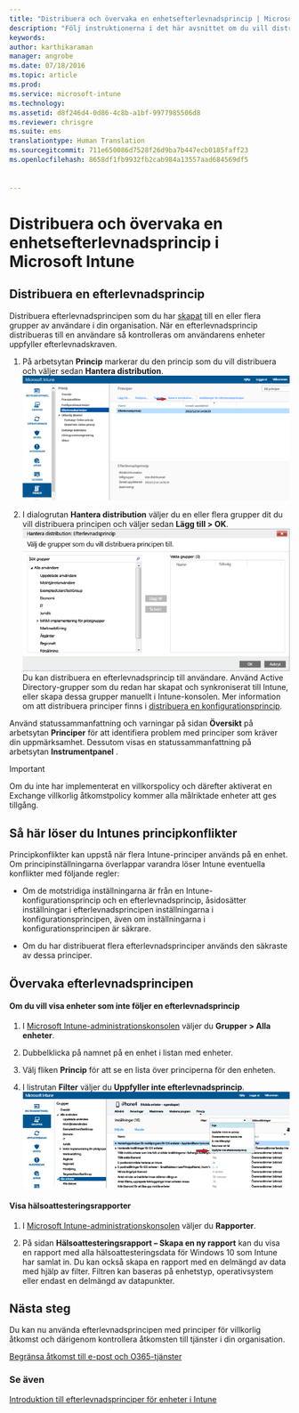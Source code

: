 ```yaml
---
title: "Distribuera och övervaka en enhetsefterlevnadsprincip | Microsoft Intune"
description: "Följ instruktionerna i det här avsnittet om du vill distribuera och övervaka en enhetsefterlevnadsprincip."
keywords: 
author: karthikaraman
manager: angrobe
ms.date: 07/18/2016
ms.topic: article
ms.prod: 
ms.service: microsoft-intune
ms.technology: 
ms.assetid: d8f246d4-0d86-4c8b-a1bf-9977985506d8
ms.reviewer: chrisgre
ms.suite: ems
translationtype: Human Translation
ms.sourcegitcommit: 711e650086d7528f26d9ba7b447ecb0185faff23
ms.openlocfilehash: 8658df1fb9932fb2cab984a13557aad684569df5


---
```


# Distribuera och övervaka en enhetsefterlevnadsprincip i Microsoft Intune
## Distribuera en efterlevnadsprincip
Distribuera efterlevnadsprincipen som du har [skapat](create-a-device-compliance-policy-in-microsoft-intune.md) till en eller flera grupper av användare i din organisation. När en efterlevnadsprincip distribueras till en användare så kontrolleras om användarens enheter uppfyller efterlevnadskraven.

1.  På arbetsytan **Princip** markerar du den princip som du vill distribuera och väljer sedan **Hantera distribution**.
![Skärmbild av sidan efterlevnadsprincip som visar menyalternativet Hantera distribution överst](./media/intune-sa-3c-deploy-compliance-policy2.png)

2.  I dialogrutan **Hantera distribution** väljer du en eller flera grupper dit du vill distribuera principen och väljer sedan **Lägg till > OK**.
![Skärmbild av dialogrutan för att hantera distribution](./media/intune-sa-3d-deploy-compliance-policy3-Manage.png) Du kan distribuera en efterlevnadsprincip till användare. Använd Active Directory-grupper som du redan har skapat och synkroniserat till Intune, eller skapa dessa grupper manuellt i Intune-konsolen. Mer information om att distribuera principer finns i [distribuera en konfigurationsprincip](manage-settings-and-features-on-your-devices-with-microsoft-intune-policies.md).

Använd statussammanfattning och varningar på sidan **Översikt** på arbetsytan **Principer** för att identifiera problem med principer som kräver din uppmärksamhet. Dessutom visas en statussammanfattning på arbetsytan **Instrumentpanel** .

> [!IMPORTANT]
> Om du inte har implementerat en villkorspolicy och därefter aktiverat en Exchange villkorlig åtkomstpolicy kommer alla målriktade enheter att ges tillgång.

## Så här löser du Intunes principkonflikter
Principkonflikter kan uppstå när flera Intune-principer används på en enhet. Om principinställningarna överlappar varandra löser Intune eventuella konflikter med följande regler:

-   Om de motstridiga inställningarna är från en Intune-konfigurationsprincip och en efterlevnadsprincip, åsidosätter inställningar i efterlevnadsprincipen inställningarna i konfigurationsprincipen, även om inställningarna i konfigurationsprincipen är säkrare.

-   Om du har distribuerat flera efterlevnadsprinciper används den säkraste av dessa principer.

## Övervaka efterlevnadsprincipen

#### Om du vill visa enheter som inte följer en efterlevnadsprincip

1.  I [Microsoft Intune-administrationskonsolen](https://manage.microsoft.com) väljer du **Grupper > Alla enheter**.

2.  Dubbelklicka på namnet på en enhet i listan med enheter.

3.  Välj fliken **Princip** för att se en lista över principerna för den enheten.

4.  I listrutan **Filter** väljer du **Uppfyller inte efterlevnadsprincip**.
![Skärmbild som visar alternativen i listan filter](./media/intune-sa-3e-view-device-noncompliance.png)

#### Visa hälsoattesteringsrapporter

1.  I [Microsoft Intune-administrationskonsolen](https://manage.microsoft.com) väljer du **Rapporter**.

2.  På sidan **Hälsoattesteringsrapport – Skapa en ny rapport** kan du visa en rapport med alla hälsoattesteringsdata för Windows 10 som Intune har samlat in. Du kan också skapa en rapport med en delmängd av data med hjälp av filter. Filtren kan baseras på enhetstyp, operativsystem eller endast en delmängd av datapunkter.


## Nästa steg
Du kan nu använda efterlevnadsprincipen med principer för villkorlig åtkomst och därigenom kontrollera åtkomsten till tjänster i din organisation.

[Begränsa åtkomst till e-post och O365-tjänster](restrict-access-to-email-and-o365-services-with-microsoft-intune.md)


### Se även
[Introduktion till efterlevnadsprinciper för enheter i Intune](introduction-to-device-compliance-policies-in-microsoft-intune.md)



<!--HONumber=Aug16_HO3-->


